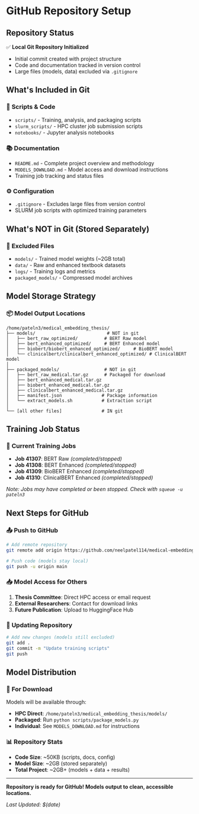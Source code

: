 # GitHub Repository Setup

## Repository Status

✅ **Local Git Repository Initialized**
- Initial commit created with project structure
- Code and documentation tracked in version control
- Large files (models, data) excluded via `.gitignore`

## What's Included in Git

### 📁 **Scripts & Code**
- `scripts/` - Training, analysis, and packaging scripts
- `slurm_scripts/` - HPC cluster job submission scripts
- `notebooks/` - Jupyter analysis notebooks

### 📚 **Documentation**
- `README.md` - Complete project overview and methodology
- `MODELS_DOWNLOAD.md` - Model access and download instructions
- Training job tracking and status files

### ⚙️ **Configuration**
- `.gitignore` - Excludes large files from version control
- SLURM job scripts with optimized training parameters

## What's NOT in Git (Stored Separately)

### 🚫 **Excluded Files**
- `models/` - Trained model weights (~2GB total)
- `data/` - Raw and enhanced textbook datasets
- `logs/` - Training logs and metrics
- `packaged_models/` - Compressed model archives

## Model Storage Strategy

### 📦 **Model Output Locations**
```
/home/pateln3/medical_embedding_thesis/
├── models/                           # NOT in git
│   ├── bert_raw_optimized/          # BERT Raw model
│   ├── bert_enhanced_optimized/     # BERT Enhanced model  
│   ├── biobert/biobert_enhanced_optimized/     # BioBERT model
│   └── clinicalbert/clinicalbert_enhanced_optimized/ # ClinicalBERT model
│
├── packaged_models/                 # NOT in git
│   ├── bert_raw_medical.tar.gz      # Packaged for download
│   ├── bert_enhanced_medical.tar.gz
│   ├── biobert_enhanced_medical.tar.gz
│   ├── clinicalbert_enhanced_medical.tar.gz
│   ├── manifest.json               # Package information
│   └── extract_models.sh           # Extraction script
│
└── [all other files]               # IN git
```

## Training Job Status

### 🎯 **Current Training Jobs**
- **Job 41307**: BERT Raw *(completed/stopped)*
- **Job 41308**: BERT Enhanced *(completed/stopped)*  
- **Job 41309**: BioBERT Enhanced *(completed/stopped)*
- **Job 41310**: ClinicalBERT Enhanced *(completed/stopped)*

*Note: Jobs may have completed or been stopped. Check with `squeue -u pateln3`*

## Next Steps for GitHub

### 📤 **Push to GitHub**
```bash
# Add remote repository
git remote add origin https://github.com/neelpatel114/medical-embedding-thesis.git

# Push code (models stay local)
git push -u origin main
```

### 📥 **Model Access for Others**
1. **Thesis Committee**: Direct HPC access or email request
2. **External Researchers**: Contact for download links
3. **Future Publication**: Upload to HuggingFace Hub

### 🔄 **Updating Repository**
```bash
# Add new changes (models still excluded)
git add .
git commit -m "Update training scripts"
git push
```

## Model Distribution

### 📁 **For Download**
Models will be available through:
- **HPC Direct**: `/home/pateln3/medical_embedding_thesis/models/`
- **Packaged**: Run `python scripts/package_models.py`
- **Individual**: See `MODELS_DOWNLOAD.md` for instructions

### 📊 **Repository Stats**
- **Code Size**: ~50KB (scripts, docs, config)
- **Model Size**: ~2GB (stored separately)
- **Total Project**: ~2GB+ (models + data + results)

---

**Repository is ready for GitHub! Models output to clean, accessible locations.**

*Last Updated: $(date)*